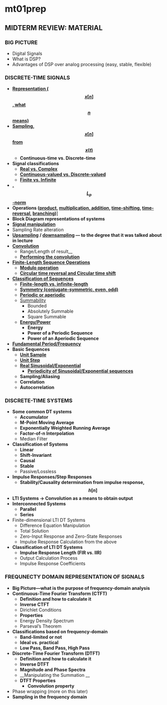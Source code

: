 # mt01prep

## MIDTERM REVIEW: MATERIAL

### BIG PICTURE
- Digital Signals
- What is DSP?
- Advantages of DSP over analog processing (easy, stable, flexible)

### DISCRETE-TIME SIGNALS
- [__Representation ($$x[n]$$, what $$n$$ means)__][1]
- [__Sampling, $$x[n]$$ from $$x(t)$$__][2]
	- __Continuous-time vs. Discrete-time__
- __Signal classifications__
	- [__Real vs. Complex__][3]
	- [__Continuous-valued vs. Discrete-valued__][4]
	- [__Finite vs. Infinite__][5]
- [__.$$L_p$$-norm__][6]
- __Operations ([product][7], [multiplication, addition][8], [time-shifting][9], [time-reversal][10], [branching][11])__]
- __Block Diagram representations of systems__
- [__Signal manipulation__][12]
- Sampling Rate alteration
- __[Upsampling][13] / [downsampling][14] — to the degree that it was talked about in lecture__
- [__Convolution__][15]
	- Range/Length of result__
	- [__Performing the convolution__][16]
- [__Finite-Length Sequence Operations__][17]
	- [__Modulo operation__][18]
	- [__Circular time reversal and Circular time shift__][19]
- [__Classification of Sequences__][20]
	- [__Finite-length vs. infinite-length__][5]
	- [__Symmetry (conjugate-symmetric, even, odd)__][21]
	- [__Periodic or aperiodic__][22]
	- [Summability][23]
		- Bounded
		- Absolutely Summable 
		- Square Summable
	- [__Energy/Power__][24]
		- __Energy__
		- __Power of a Periodic Sequence__
		- __Power of an Aperiodic Sequence__
- [__Fundamental Period/Frequency__][22]
- __Basic Sequences__
	- [__Unit Sample__][25]
	- [__Unit Step__][26]
	- [__Real Sinusoidal/Exponential__][27]
		- [__Periodicity of Sinusoidal/Exponential sequences__][28]
	- __Sampling/Aliasing__
	- __Correlation__
	- __Autocorrelation__

### DISCRETE-TIME SYSTEMS
- __Some common DT systems__
	- __Accumulator__
	- __M-Point Moving Average__
	- __Exponentially Weighted Running Average__
	- __Factor-of-n Interpolation__
	- Median Filter
- __Classification of Systems__
	- __Linear__
	- __Shift-Invariant__
	- __Causal__
	- __Stable__
	- Passive/Lossless
- __Impulse Responses/Step Responses__
	- __Stability/Causality determination from impulse response, $$h[n]$$__
- __LTI Systems -> Convolution as a means to obtain output__
- __Interconnected Systems__
	- __Parallel__
	- __Series__
- Finite-dimensional LTI DT Systems
	- Difference Equation Manipulation
	- Total Solution
	- Zero-Input Response and Zero-State Responses 
	- Impulse Response Calculation from the above
- __Classification of LTI DT Systems__
	- __Impulse Response Length (FIR vs. IIR)__
	- Output Calculation Process
	- Impulse Response Coefficients

### FREQUNECTY DOMAIN REPRESENTATION OF SIGNALS
- __Big Picture—what is the purpose of frequency-domain analysis__
- __Continuous-Time Fourier Transform (CTFT)__
	- __Definition and how to calculate it__
	- __Inverse CTFT__
	- Dirichlet Conditions
	- __Properties__
	- Energy Density Spectrum 
	- Parseval’s Theorem
- __Classifications based on frequency-domain__
	- __Band-limited or not__
	- __Ideal vs. practical__
	- __Low Pass, Band Pass, High Pass__
- __Discrete-Time Fourier Transform (DTFT)__
	- __Definition and how to calculate it__
	- __Inverse DTFT__
	- __Magnitude and Phase Spectra__
	- __Manipulating the Summation __
	- __DTFT Properties__
		- __Convolution property__
- Phase wrapping (more on this later)
- __Sampling in the frequency domain__

[1]: https://chanhi2000.gitbooks.io/elen133/content/lect/lect01.html#representation-of-discretetime-signals
[2]: https://chanhi2000.gitbooks.io/elen133/content/lect/lect01.html#sampling-continuous-to-discrete-time
[3]: https://chanhi2000.gitbooks.io/elen133/content/lect/lect01.html#real-vs-complex-sequences
[4]: https://chanhi2000.gitbooks.io/elen133/content/lect/lect01.html#continuousvalued-vs-discretevalued-signals
[5]: https://chanhi2000.gitbooks.io/elen133/content/lect/lect02.html#finitelength-vs-infinitelength
[6]: https://chanhi2000.gitbooks.io/elen133/content/lect/lect02.html#norm-size-of-the-signal
[7]: https://chanhi2000.gitbooks.io/elen133/content/lect/lect02.html#product-modulation-operation
[8]: https://chanhi2000.gitbooks.io/elen133/content/lect/lect02.html#multiplication-and-addition
[9]: https://chanhi2000.gitbooks.io/elen133/content/lect/lect02.html#timeshifting
[10]: https://chanhi2000.gitbooks.io/elen133/content/lect/lect02.html#time-reversal
[11]: https://chanhi2000.gitbooks.io/elen133/content/lect/ex02.html#4
[12]: https://chanhi2000.gitbooks.io/elen133/content/lect/lect02.html#signal-operations-review
[13]: https://chanhi2000.gitbooks.io/elen133/content/lect/lect02.html#unsampling
[14]: https://chanhi2000.gitbooks.io/elen133/content/lect/lect02.html#downsampling
[15]: https://chanhi2000.gitbooks.io/elen133/content/lect/lect02.html#convolution
[16]: http://chanhi2000.gitbooks.io/elen133/content/lect/ex02.html#5
[17]: http://chanhi2000.gitbooks.io/elen133/content/lect/ex03.html#1
[18]: https://chanhi2000.gitbooks.io/elen133/content/lect/lect03.html#modulo-operation-a-building-block
[19]: https://chanhi2000.gitbooks.io/elen133/content/lect/lect03.html#circular-timereversal
[20]: https://chanhi2000.gitbooks.io/elen133/content/lect/lect03.html#classification-of-sequences
[21]: https://chanhi2000.gitbooks.io/elen133/content/lect/lect03.html#symmetry-classification
[22]: https://chanhi2000.gitbooks.io/elen133/content/lect/lect03.html#periodicity
[23]: https://chanhi2000.gitbooks.io/elen133/content/lect/lect03.html#other-classifications
[24]: https://chanhi2000.gitbooks.io/elen133/content/lect/lect03.html#energy-and-power
[25]: https://chanhi2000.gitbooks.io/elen133/content/lect/lect03.html#unit-sample-sequence
[26]: https://chanhi2000.gitbooks.io/elen133/content/lect/lect03.html#unit-step-sequence
[27]: https://chanhi2000.gitbooks.io/elen133/content/lect/lect03.html#real-sinusoidal-sequence
[28]: https://chanhi2000.gitbooks.io/elen133/content/lect/lect03.html#periodicity-of-sinusoidals-and-exponentials